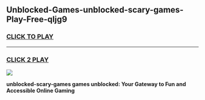 
## Unblocked-Games-unblocked-scary-games-Play-Free-qljg9
<h3>
<a href="https://premium76.site?title=unblocked-scary-games&ref=19M">CLICK TO PLAY</a></h3>
<hr>

<h3>
<a href="https://premium76.site?title=unblocked-scary-games&ref=19M">CLICK 2 PLAY</a>
  
</h3>

<a href="https://premium76.site?title=unblocked-scary-games&ref=19M"><img src="https://clearcache.store/games.png"></a>


**unblocked-scary-games games unblocked: Your Gateway to Fun and Accessible Online Gaming**
